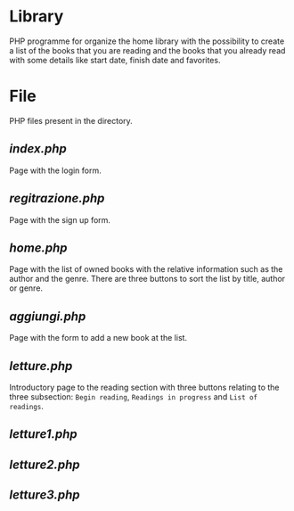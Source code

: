# Library
PHP programme for organize the home library with the possibility to create a list of the books that you are reading and the books that you already read with some details like start date, finish date and favorites.

# File
PHP files present in the directory.

## _index.php_

Page with the login form.

## _regitrazione.php_

Page with the sign up form.

## _home.php_

Page with the list of owned books with the relative information such as the author and the genre. There are three buttons to sort the list by title, author or genre.

## _aggiungi.php_

Page with the form to add a new book at the list.

## _letture.php_

Introductory page to the reading section with three buttons relating to the three subsection: `Begin reading`, `Readings in progress` and `List of readings`.

## _letture1.php_



## _letture2.php_



## _letture3.php_


